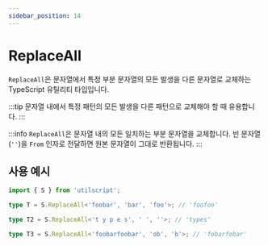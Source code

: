 ```yaml
---
sidebar_position: 14
---
```


# ReplaceAll

`ReplaceAll`은 문자열에서 특정 부분 문자열의 모든 발생을 다른 문자열로 교체하는 TypeScript 유틸리티 타입입니다.

:::tip
문자열 내에서 특정 패턴의 모든 발생을 다른 패턴으로 교체해야 할 때 유용합니다.
:::

:::info
`ReplaceAll`은 문자열 내의 모든 일치하는 부분 문자열을 교체합니다. 빈 문자열(`''`)을 `From` 인자로 전달하면 원본 문자열이 그대로 반환됩니다.
:::

## 사용 예시

```ts
import { S } from 'utilscript';

type T = S.ReplaceAll<'foobar', 'bar', 'foo'>; // 'foofoo'

type T2 = S.ReplaceAll<'t y p e s', ' ', ''>; // 'types'

type T3 = S.ReplaceAll<'foobarfoobar', 'ob', 'b'>; // 'fobarfobar'
```
